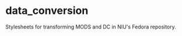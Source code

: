 data_conversion
===============

Stylesheets for transforming MODS and DC in NIU's Fedora repository.
